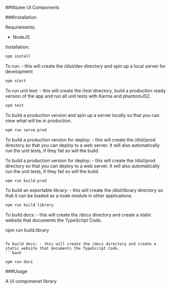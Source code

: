 ##Wazee UI Components


###Installation

Requirements:

- NodeJS

Installation:

```bash
npm install
```

To run: - this will create the /dist/dev directory and spin up a local server for development

```bash
npm start
```

To run unit test: - this will create the /test directory, build a production ready version of the app and run all unit tests with Karma and phantomJS2. 

```bash
npm test
```
To build a production version and spin up a server locally so that you can view what will be in production. 

```bash
npm run serve.prod
```

To build a production version for deploy: - this will create the /dist/prod directory so that you can deploy to a web server. It will also automatically run the unit tests, if they fail so will the build. 


To build a production version for deploy: - this will create the /dist/prod directory so that you can deploy to a web server. It will also automatically run the unit tests, if they fail so will the build. 
```bash
npm run build.prod
```

To build an exportable library: - this will create the /dist/library directory so that it can be loaded as a node module in other applications. 

```bash
npm run build.library
```


To build docs: - this will create the /docs directory and create a static website that documents the TypeScript Code. 

npm run build.library
```

To build docs: - this will create the /docs directory and create a static website that documents the TypeScript Code. 
```bash

npm run docs
```

###Usage

A UI componenet library
